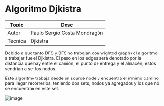 # Algoritmo Djkistra
 
 | Topic | Desc |
 | ------ | ------ |
 | Autor | Paulo Sergio Costa Mondragón | 
 | Técnica | Djkistra | 
 
 
 Debido a que tanto DFS y BFS no trabajan con wighted graphs el algoritmo a trabajar fue el Djkistra.
 El peso en los edges será denotado por la distancia que hay entre el camión, el punto de entrega y el almacén; estos vendrían a ser los nodos.

Este algoritmo trabaja desde un source node y encuentra el mínimo camino para llegar recorrerlos, teniendo dos sets, nodos ya agregados y los que no se encuentran en este set.

![image](https://user-images.githubusercontent.com/48858434/135736150-0b9d079c-f4bd-493d-835d-2c7e3f736a71.png)
 
